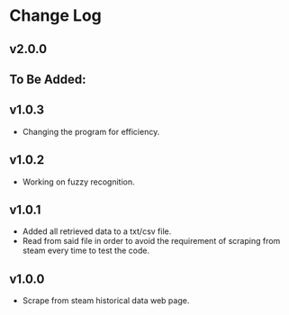 # Change Log

## v2.0.0
To Be Added:
- 

## v1.0.3
- Changing the program for efficiency.

## v1.0.2
- Working on fuzzy recognition.

## v1.0.1
- Added all retrieved data to a txt/csv file.
- Read from said file in order to avoid the requirement of scraping from steam every time to test the code.

## v1.0.0
- Scrape from steam historical data web page.
